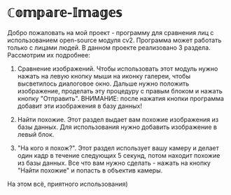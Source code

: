 # ℂ𝕠𝕞𝕡𝕒𝕣𝕖-𝕀𝕞𝕒𝕘𝕖𝕤
Добро пожаловать на мой проект - программу для сравнения лиц с использованием open-source модуля cv2. Программа может работать только с лицами людей. В данном проекте реализовано 3 раздела. Рассмотрим их подробнее:

1. Сравнение изображений. Чтобы использовать этот модуль нужно нажать на левую кнопку мыши на иконку галереи, чтобы высветилось диалоговое окно. Дальше нужно положить изображение, проделать эту процедуру с правым блоком и нажать кнопку "Отправить". 
    ВНИМАНИЕ: после нажатия кнопки программа добавит эти изображения в базу данных!

2. Найти похожие. Этот раздел выдает вам похожие изображения из базы данных. Для использования нужно добавить изображение в левый блок. 

3. "На кого я похож?". Этот раздел использует вашу камеру и делает один кадр в течение следующих 5 секунд, потом находит похожие из базы данных. Все что вам нужно сделать - нажать на кнопку "Найти похожие" и попасть в объектив камеры.

На этом всё, приятного использования)
